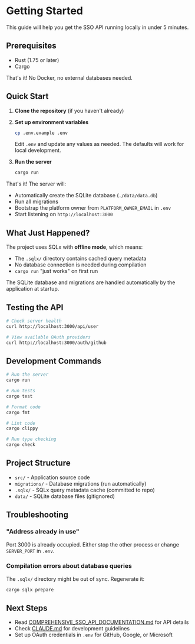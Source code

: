 # Getting Started

This guide will help you get the SSO API running locally in under 5 minutes.

## Prerequisites

- Rust (1.75 or later)
- Cargo

That's it! No Docker, no external databases needed.

## Quick Start

1. **Clone the repository** (if you haven't already)

2. **Set up environment variables**
   ```bash
   cp .env.example .env
   ```
   Edit `.env` and update any values as needed. The defaults will work for local development.

3. **Run the server**
   ```bash
   cargo run
   ```

That's it! The server will:
- Automatically create the SQLite database (`./data/data.db`)
- Run all migrations
- Bootstrap the platform owner from `PLATFORM_OWNER_EMAIL` in `.env`
- Start listening on `http://localhost:3000`

## What Just Happened?

The project uses SQLx with **offline mode**, which means:
- The `.sqlx/` directory contains cached query metadata
- No database connection is needed during compilation
- `cargo run` "just works" on first run

The SQLite database and migrations are handled automatically by the application at startup.

## Testing the API

```bash
# Check server health
curl http://localhost:3000/api/user

# View available OAuth providers
curl http://localhost:3000/auth/github
```

## Development Commands

```bash
# Run the server
cargo run

# Run tests
cargo test

# Format code
cargo fmt

# Lint code
cargo clippy

# Run type checking
cargo check
```

## Project Structure

- `src/` - Application source code
- `migrations/` - Database migrations (run automatically)
- `.sqlx/` - SQLx query metadata cache (committed to repo)
- `data/` - SQLite database files (gitignored)

## Troubleshooting

### "Address already in use"
Port 3000 is already occupied. Either stop the other process or change `SERVER_PORT` in `.env`.

### Compilation errors about database queries
The `.sqlx/` directory might be out of sync. Regenerate it:
```bash
cargo sqlx prepare
```

## Next Steps

- Read [COMPREHENSIVE_SSO_API_DOCUMENTATION.md](./COMPREHENSIVE_SSO_API_DOCUMENTATION.md) for API details
- Check [CLAUDE.md](./CLAUDE.md) for development guidelines
- Set up OAuth credentials in `.env` for GitHub, Google, or Microsoft
